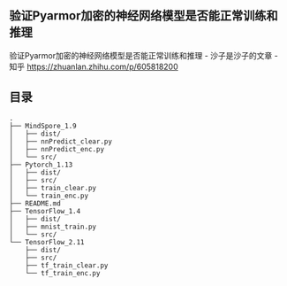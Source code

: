 ## 验证Pyarmor加密的神经网络模型是否能正常训练和推理


验证Pyarmor加密的神经网络模型是否能正常训练和推理 - 沙子是沙子的文章 - 知乎
https://zhuanlan.zhihu.com/p/605818200


## 目录
```
.
├── MindSpore_1.9
│   ├── dist/
│   ├── nnPredict_clear.py
│   ├── nnPredict_enc.py
│   └── src/
├── Pytorch_1.13
│   ├── dist/
│   ├── src/
│   ├── train_clear.py
│   └── train_enc.py
├── README.md
├── TensorFlow_1.4
│   ├── dist/
│   ├── mnist_train.py
│   └── src/
└── TensorFlow_2.11
    ├── dist/
    ├── src/
    ├── tf_train_clear.py
    └── tf_train_enc.py

```
